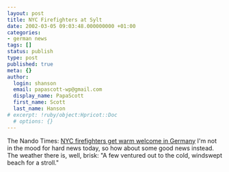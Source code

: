 ```yaml
---
layout: post
title: NYC Firefighters at Sylt
date: 2002-03-05 09:03:48.000000000 +01:00
categories:
- german news
tags: []
status: publish
type: post
published: true
meta: {}
author:
  login: shanson
  email: papascott-wp@gmail.com
  display_name: PapaScott
  first_name: Scott
  last_name: Hanson
# excerpt: !ruby/object:Hpricot::Doc
  # options: {}
---
```

<p>The Nando Times: <a href="http://www.nandotimes.com/world/story/281296p-2535879c.html">NYC firefighters get warm welcome in Germany</a> I'm not in the mood for hard news today, so how about some good news instead. The weather there is, well, brisk: "A few ventured out to the cold, windswept beach for a stroll."</p>
